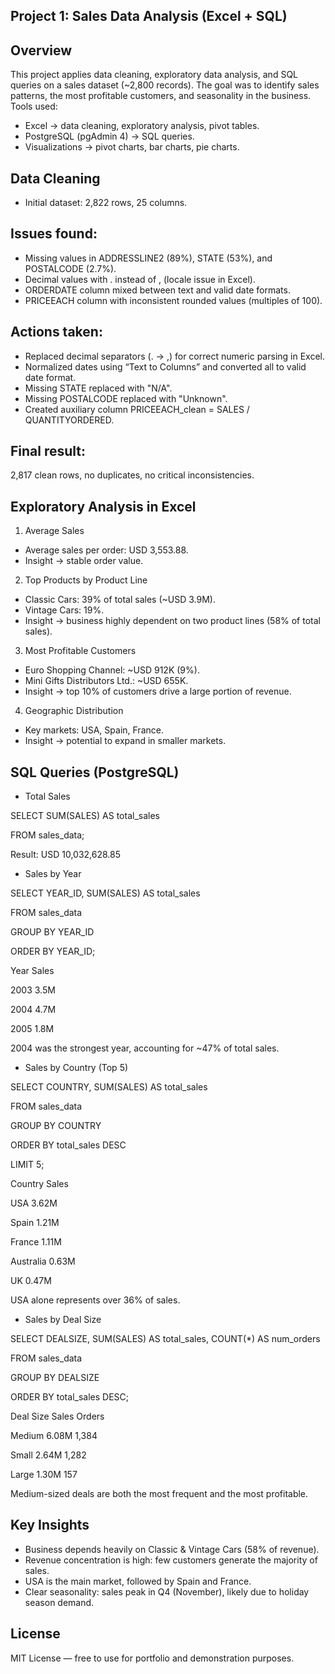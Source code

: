 ## Project 1: Sales Data Analysis (Excel + SQL)

## Overview
This project applies data cleaning, exploratory data analysis, and SQL queries on a sales dataset (~2,800 records).
The goal was to identify sales patterns, the most profitable customers, and seasonality in the business.
Tools used:
-	Excel → data cleaning, exploratory analysis, pivot tables.
-	PostgreSQL (pgAdmin 4) → SQL queries.
-	Visualizations → pivot charts, bar charts, pie charts.

## Data Cleaning
- Initial dataset: 2,822 rows, 25 columns.

## Issues found:
-	Missing values in ADDRESSLINE2 (89%), STATE (53%), and POSTALCODE (2.7%).
-	Decimal values with . instead of , (locale issue in Excel).
-	ORDERDATE column mixed between text and valid date formats.
-	PRICEEACH column with inconsistent rounded values (multiples of 100).

## Actions taken:
-	Replaced decimal separators (. → ,) for correct numeric parsing in Excel.
-	Normalized dates using “Text to Columns” and converted all to valid date format.
-	Missing STATE replaced with "N/A".
-	Missing POSTALCODE replaced with "Unknown".
-	Created auxiliary column PRICEEACH_clean = SALES / QUANTITYORDERED.

## Final result:
2,817 clean rows, no duplicates, no critical inconsistencies.

## Exploratory Analysis in Excel
1. Average Sales
 - Average sales per order: USD 3,553.88.
 - Insight → stable order value.

2. Top Products by Product Line
 - Classic Cars: 39% of total sales (~USD 3.9M).
 - Vintage Cars: 19%.
 - Insight → business highly dependent on two product lines (58% of total sales).

3. Most Profitable Customers
 - Euro Shopping Channel: ~USD 912K (9%).
 - Mini Gifts Distributors Ltd.: ~USD 655K.
 - Insight → top 10% of customers drive a large portion of revenue.

4. Geographic Distribution
 - Key markets: USA, Spain, France.
 - Insight → potential to expand in smaller markets.
 
## SQL Queries (PostgreSQL)
- Total Sales

SELECT SUM(SALES) AS total_sales

FROM sales_data;


Result: USD 10,032,628.85


- Sales by Year

SELECT YEAR_ID, SUM(SALES) AS total_sales

FROM sales_data

GROUP BY YEAR_ID

ORDER BY YEAR_ID;

Year	Sales

2003	3.5M

2004	4.7M

2005	1.8M



2004 was the strongest year, accounting for ~47% of total sales.


- Sales by Country (Top 5)

SELECT COUNTRY, SUM(SALES) AS total_sales

FROM sales_data

GROUP BY COUNTRY

ORDER BY total_sales DESC

LIMIT 5;

Country	Sales

USA	3.62M

Spain	1.21M

France	1.11M

Australia	0.63M

UK	0.47M

USA alone represents over 36% of sales.


- Sales by Deal Size

SELECT DEALSIZE, SUM(SALES) AS total_sales, COUNT(*) AS num_orders

FROM sales_data

GROUP BY DEALSIZE

ORDER BY total_sales DESC;

Deal Size	Sales	Orders

Medium	6.08M	1,384

Small	2.64M	1,282

Large	1.30M	157


Medium-sized deals are both the most frequent and the most profitable.


## Key Insights
-	Business depends heavily on Classic & Vintage Cars (58% of revenue).
- Revenue concentration is high: few customers generate the majority of sales.
-	USA is the main market, followed by Spain and France.
- Clear seasonality: sales peak in Q4 (November), likely due to holiday season demand.

## License
MIT License — free to use for portfolio and demonstration purposes.




